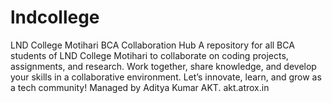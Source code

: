 # lndcollege
LND College Motihari BCA Collaboration Hub  A repository for all BCA students of LND College Motihari to collaborate on coding projects, assignments, and research. Work together, share knowledge, and develop your skills in a collaborative environment. Let’s innovate, learn, and grow as a tech community!
Managed by Aditya Kumar AKT. akt.atrox.in
